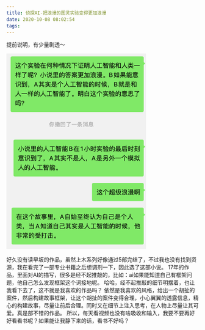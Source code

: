 ```yaml
---
title: 侦探AI-把浪漫的图灵实验变得更加浪漫
date: 2020-10-08 08:02:54
tags:
---
```


提前说明，有少量剧透～

![我读完《侦探AI》和友人的对话](arc-2-AI-romantic/talk-with-friend.png)

好久没有读早坂的作品，虽然上木系列好像通过5部完结了，不过我也没有找到资源，我在看完了一部专业书籍之后想调剂一下，因此选了这部小说。
17年的作品，里面对AI的描写，很多是经不起推敲的，比如：ai如果能知道自己有框架问题，他自己怎么发现框架这个词接地呢。
哈哈，经不起推敲的细节明摆着，也让我看下去了，这不就是我喜欢的作品吗？
依然是我喜欢的风格，给出一个胡扯的案件，然后构建故事框架，让这个胡扯的案件变得合理，小心翼翼的透露信息，精心的构建故事，尽量让前后合理。同时又在细节上注入思考，在人物上尽量让其可爱。真是部不错的作品。
所以，每天看视频也没有啥吸收和输入，我要不要再好好看看书呢？如果能让我静下来的话，看书不好吗？
